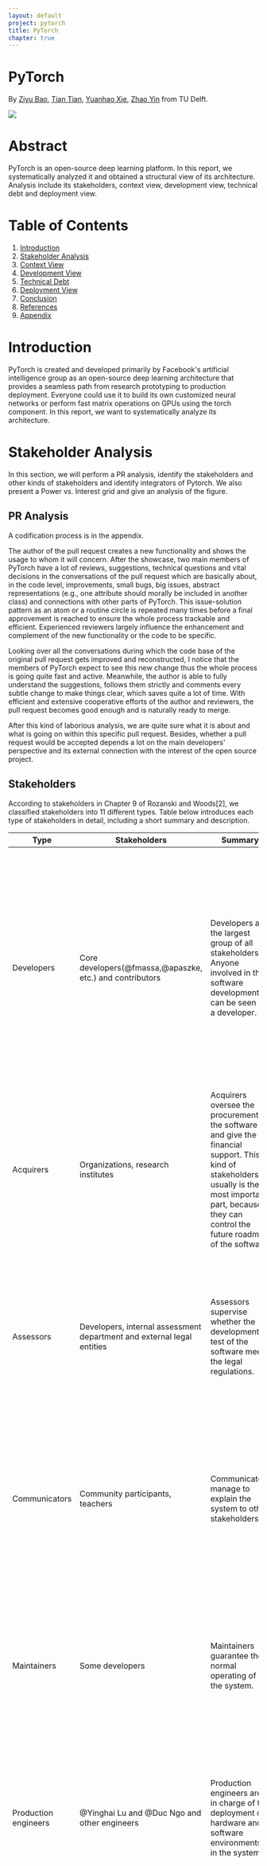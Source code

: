 ```yaml
---
layout: default
project: pytorch
title: PyTorch
chapter: true
---
```


# PyTorch
By [Ziyu Bao](https://github.com/ZiyuBao), [Tian Tian](https://github.com/ttup7777), [Yuanhao Xie](github.com/BARBAPAPA215), [Zhao Yin](https://github.com/zhaoyin666) from TU Delft.

![](https://i.imgur.com/ZcKU3XT.png)


# Abstract
PyTorch is an open-source deep learning platform. In this report, we systematically analyzed it and obtained a structural view of its architecture. Analysis include its stakeholders, context view, development view, technical debt and deployment view.

# Table of Contents
1. [Introduction](#introduction)
2. [Stakeholder Analysis](#stakeholder-analysis)
3. [Context View](#context-view)
4. [Development View](#development-view)
5. [Technical Debt](#technical-debt)
6. [Deployment View](#deployment-view)
7. [Conclusion](#conclusion)
8. [References](#references)
9. [Appendix](#appendix)

# Introduction
PyTorch is created and developed primarily by Facebook's artificial intelligence group as an open-source deep learning architecture that provides a seamless path from research prototyping to production deployment. Everyone could use it to build its own customized neural networks or perform fast matrix operations on GPUs using the torch component. In this report, we want to systematically analyze its architecture.

# Stakeholder Analysis
In this section, we will perform a PR analysis, identify the stakeholders and other kinds of stakeholders and identify integrators of Pytorch. We also present a Power vs. Interest grid and give an analysis of the figure.

## PR Analysis

A codification process is in the appendix.

The author of the pull request creates a new functionality and shows the usage to whom it will concern. After the showcase, two main members of PyTorch have a lot of reviews, suggestions, technical questions and vital decisions in the conversations of the pull request which are basically about, in the code level, improvements, small bugs, big issues, abstract representations (e.g., one attribute should morally be included in another class) and connections with other parts of PyTorch. This issue-solution pattern as an atom or a routine circle is repeated many times before a final approvement is reached to ensure the whole process trackable and efficient. Experienced reviewers largely influence the enhancement and complement of the new functionality or the code to be specific. 

Looking over all the conversations during which the code base of the original pull request gets improved and reconstructed, I notice that the members of PyTorch expect to see this new change thus the whole process is going quite fast and active. Meanwhile, the author is able to fully understand the suggestions, follows them strictly and comments every subtle change to make things clear, which saves quite a lot of time. With efficient and extensive cooperative efforts of the author and reviewers, the pull request becomes good enough and is naturally ready to merge.

After this kind of laborious analysis, we are quite sure what it is about and what is going on within this specific pull request. Besides, whether a pull request would be accepted depends a lot on the main developers' perspective and its external connection with the interest of the open source project.

## Stakeholders

According to stakeholders in Chapter 9 of Rozanski and Woods[2], we classified stakeholders into 11 different types. Table below introduces each type of stakeholders in detail, including a short summary and description.

|Type|Stakeholders|Summary|Description|
|--- |--- |--- |--- |
|Developers|Core developers(@fmassa,@apaszke, etc.) and contributors|Developers are the largest group of all stakeholders. Anyone involved in the software development can be seen as a developer.|@apaszke @fmassa are core developers. They are almost involved in every pull request. They are also responsible for merging the accpted pull requests. Up to now, there are 994 contributors who developed Pytorch on GitHub, including aspects like system design and code writing.|
|Acquirers|Organizations, research institutes|Acquirers oversee the procurement of the software and give the financial support. This kind of stakeholders usually is the most important part, because they can control the future roadmap of the software.|[Facebook](https://www.facebook.com) is the main financial supporter of PyTorch. In addition, [Facebook](https://www.facebook.com), [the Idiap Research Institute](http://www.idiap.ch/en), [New York University (NYU)](https://www.nyu.edu) and [NEC Labs America](http://www.nec-labs.com) hold copyrights of Pytorch.|
|Assessors|Developers, internal assessment department and external legal entities|Assessors supervise whether the development or test of the software meet the legal regulations.|Developers, in addition to developing the system, also assess if the system is confronted to standards and legal regulations. There are also external legal departments that always check the system's legal compliance.|
|Communicators|Community participants, teachers|Communicators manage to explain the system to other stakeholders.|[GitHub](https://www.GitHub.com), [PyTorchDiscuss](https://discuss.pytorch.org/) and [Slack](https://slack.com/) are three official communities for stakeholders to ask questions and answer questions. In addition, PyTorch tutorials can be found in many webstations.|
|Maintainers|Some developers|Maintainers guarantee the normal operating of the system.|Some developers are in charge of the daily maintenance of Pytorch on GitHub. @ezyang is one of the maintainers. He has claimed a method to enable non-facebook employees to get their pull requests merged.|
|Production engineers|@Yinghai Lu and @Duc Ngo and other engineers|Production engineers are in charge of the deployment of hardware and software environments in the system.|@Yinghai Lu and @Duc Ngo are software engineers of PyTorch. They take charge of tensors and dynamic neural networks in python with strong GPU acceleration.|
|Suppliers|Libraries, GitHub|Suppliers provide the hardware, software, or infrastructure which the system needs while developing.|PyTorch has a rich ecosystem of tools and libraries to support it. Alibaba (Arena): Alibaba cloud's deep learning solution-Arena supports the PyTorch frameworks. [fastai](https://docs.fast.ai/), [Flair](https://github.com/zalandoresearch/flair), [Glow](https://github.com/pytorch/glow), [GPyTorch](https://gpytorch.ai/), [Horovod](https://github.com/horovod/horovod), [Ignite](https://github.com/pytorch/ignite), [ParlAi](http://parl.ai/), [PyroAi](http://pyro.ai/), [TensorLy](http://tensorly.org/stable/home.html) and [Translate](https://github.com/pytorch/translate) are all suppliers providing services for PyTorch. What's more, [GitHub](https://www.GitHub.com) is the main supplier for its development.|
|Support staff|Developers, Teachers, Customer service|Support staff (including technical support, customer service, etc.) support the product or system when it runs.|Developers have the right to give technical support on commnuities. Teachers help users for running the system. Customer services of PyTorch provide service for solving the problems from users.|
|System administrators|Main engineers @Yinghai Lu and @Duc Ngo and other engineers, core developers|System administrators coordinate the overall development.|The main engineers take charge of the operation of PyTorch. Core developers control the evolution and development of different projects on PyTorch.|
|Testers|Developers @MlWoo,etc.|Testers systematically test the system to determine if it is suitable for deployment and use.|One of the testers is @MlWoo. He benchmarked the functionality of CNN of PyTorch on different mainstream CPU platforms|
|Users|All developers and some organizations using PyTorch|Users experience and use Pytorch and have the right to give feedback. Developers also use Pytorch.|[AllenNLP](https://allennlp.org/) is an open-source research library built on PyTorch for designing and evaluating deep learning for NLP. [ELF](https://github.com/pytorch/elf) is a platform for game research that allows developers to test and train their algorithms in various game environments. [Stanford University](https://www.stanford.edu) uses Pytorch on their researches of new algorithmic approaches. [Udacity](https://eu.udacity.com) uses PyTorch to educate the next wave of AI innovators. [Salesforce](https://www.salesforce.com/nl/?ir=1) uses PyTorch to push the state of the art in NLP and Multi-task learning.|






## Going beyond Rozanski and Woods classification

**Competitors**: Competitors can be one of the stakeholders that concern the development of Pytorch. In this case, TensorFlow is a competitor. It is based on Theano and developed by Google. Since Pytorch releases, Pytorch obtains lots of attention and is considered to be a better version than Tensorflow.
<!--  that can create Deep Learning models
Objectively speaking，compare with Pytorch, Tensorflow has a larger community and it creates a static graph instead of a dynamic graph. However, Pytorch is more pythonic and building ML models feels more intuitive. Thus, the two softwares form a confrontational relationship which can help each other to be better. -->

**Founders**: Founders can be considered as the first developers of a software. In our project, PyTorch is created by an AI research team of Facebook. The original authors include Adam Paszke, Sam Gross, Soumith Chintala, Gregory Chanan. They used the torch framework and implemented it on Python environment. 


## Integrators/Reviewers in PyTorch
The core developers such as @apaszke @fmassa are integrators. They are architects of PyTorch. Their challenges in developing Pytorch are checking all the pull requests and make sure only the pull requests which pass the integration checks can be merged. In this way, the project can keep stable. The integrators almost involve in every pull requests. They use automatic code checking to reduce the review workload. If there are mistakes in the pull requests, they ask the contributors to explain and they discuss with other integrators. The integrators are also responsible for providing more context to a particular issue if people would like to implement a feature or bug-fix for an outstanding issue and need more information.

## Contact Persons 
Pytorch has many developers who are the main members of the team. We want to contact them to better understand Pytorch. We just went to their github pages and find their email addresses if they have provided them. We also chose to leave a comment in the discussion they involved to contact them. Here is a list that we contacted: Zeming Lin, Yuandong Tian and Edward Yang.

## Power vs Interest Grid
Figure [1](#PIgrid) shows the Power & Interest grid.

![#PIgrid](https://i.imgur.com/H2zjEQj.png)

<center>Figure 1. Power & Interest grid</center>



**High power and high interest**: Core developers have the right to accept project modifications but not like administrators and production engineers who have more power. Testers, maintainers, and assessors take responsibility of testing the system, managing the evolution, and overseeing the system's conformance to standard, respectively. Therefore, they have a slightly lower power compared with core developers. Testers, maintainers and assessors have the same level interest as core developers. Acquirers oversee the procurement of the system and give the financial support. Within them, Facebook is the founder. They usually are the most important part, as they can control the future roadmap of the software. Therefore, they have the highest interest and power.

**Low power and high interest**: Users use PyTorch and cares about its development. But they do not have high power compared with stakeholders described above. Competitors do not have power on Pytorch, but they are highly interested in every detail of Pytorch.

**Low power and low interest**: Suppliers have their services used by Pytorch but they do not necessarily care about Pytorch and they do not have power in Pytorch either.

**Communicators and Support Staff**: Communicators mainly focus on creating documentation and training material to explain PyTorch. In general, they do not have other power. Support Staff help users to run the system. They have no decision power. Therefore, both of them are mildly interested in PyTorch with relatively low power. 

## Stakeholder Analysis conclusion
In conclusion, we make a brief analysis on a pull request. We then introduce many types of stakeholders and specify what they concern and where they are involved in Pytorch. There are also two types of stakeholders beyond R&W's classification which are founders and competitors. They have different interest and power to the project. Integrators are identified above. Their challenges and merging strategy are discussed. At last, we prensent a Power&Interest of the stakeholders of Pytorch.

# Context view
This session describes the scope and responsibilities of Pytorch and its relationships with external entities. The interface with external entities will be described in detail in a diagram.

## System Scope and Responsibilities
Pytorch has its trace of development of its scope and responsibilties. In the <a href="https://pytorch.org/blog/the-road-to-1_0/">Roadmap to Pytorch 1.0</a>, the Pytorch team has described their thoughts on the scope of Pytorch 1.0 compared with Pytorch 0.2, 0.3 and 0.4. We can learn from their thoughts and define the scope and responsibilities of Pytorch as follows:
1. Tensor computation (like NumPy) with strong GPU acceleration
2. Deep neural networks built on a tape-based autograd system
3. Support for wide AI uses
4. Good for research and hackability
5. Support efficient industry production at massive scale
6. Support exporting models to Python-less environment
7. Support debugging for exported models
8. Support user-written C++ extensions
9. Support for platforms of Caffe2 (iOS, Android, Raspbian, Tegra, etc) and will continue to expand various platforms support


## Context Diagram
![](https://i.imgur.com/weElGdo.png)

<center>Figure 2. Context view</center>

The context diagram shows interfaces of Pytorch with external entities. The external entity can be a person, an organization or a system that "implements, offers or uses services of Pytorch, or manages, provides or uses data of Pytorch" [[2]](#book). The diagram presents the data/services transferring between external entities and Pytorch.

## External Entities
External entities are examined in detail as follows:
* Communication: Communications are mainly done in <a href="https://www.GitHub.com">GitHub</a>, <a href="https://discuss.pytorch.org/">PyTorchDiscuss</a> and <a href="https://slack.com/">Slack</a>. Communicators supply data to Pytorch in the form of conversational materials to be studied to help Pytorch improve.

* Storage: <a href="https://aws.amazon.com/">AWS</a>, <a href="https://www.google.cn/">Google</a> and <a href="https://www.microsoft.com/">Microsoft</a> all have provided support of their cloud platforms for data storage of PyTorch.

* Tools: [Horovod](https://github.com/uber/horovod) is a distributed training framework that can be used by PyTorch. [Pytorch Geometry](https://github.com/arraiy/torchgeometry) is a library of PyTorch for geometric computer vision. [TensorBoardX](https://github.com/lanpa/tensorboardX) is a visulization tool that can log events happening e.g. during training of a neural network. [Translate](https://github.com/lanpa/tensorboardX) extends PyTorch functionality to train for machine translation models.

* Users: PyTorch is used from industry to acedemia. When it is used in industry, it is used as part of the core business of companies, like [Alibaba](https://www.alibaba.com) or [Salesforce](https://www.salesforce.com/eu/), to support deep learning framework. When it is used in academia, PyTorch can support researches by providing new algorithmic approaches, like in [Stanford University](https://www.stanford.edu). These users in turn also provide feedback and data to Pytorch to train with, which makes them an external entity.



# Development View
The development view of PyTorch describes its code structure and dependencies, build and configuration of deliverables, system-wide design constraints and system-wide standards to ensure technical integrity [[2]](#book). We here analyze the module structure model, common design models and codeline model.

## Module Structure Model
The main structure of PyTorch in a architectural view is shown in Figure [3](#module_model).

![#module_model](https://i.imgur.com/iGWbOXL.png)

<center> Figure 3. Pytorch Architecture. Inspired by <a href=#learning_pytorch_book>[3]</a></center>

The top-level Python library of PyTorch (please refer to the following section) exposes easy-to-understand API for users to quickly perform operations on tersors, build and train a deep neural network. This library provides interface but doesn't really execute the computations. Instead, it delivers this job down to its efficient computation engines written in C++. 

These engines on the middle-level of module structure consist of `autograd` for computing DCG and providing auto-differentiation, `JIT` (just-in-time) compiler for optimizing computation steps that are traced, `ATen` as a C++ tensor library that wraps low-level C library for PyTorch (no autograd support). 

The low-level C or CUDA library does almost all the intensive computations assigned by upper-level API. These libraries provide efficient data structures, the tensors (a.k.a. multi-dimensional arrays), for CPU and GPU (`TH` and `THC`, respectively), as well as stateless functions that implement neural network operations and kernels (`THNN` and `THCUNN`) or wrap-optimized libraries such as NVIDIA’s `CuDNN` [[3]](#learning_pytorch_book). 

`ATen` wraps those low-level libraries in C++ and then exposes to the high-level Python API. Similarly, the neural network function libraries (low-level) are automatically wrapped towards the engine and Python API (see the two curved arrows). In other words, the low-level libraries can be utilized not only by its standard wrapper ATen but also top-level Python APIs and mid-level engines. This kind of connection keeps the code loosely coupled, decreasing the overall complexity of the system and encouraging further development [[3]](#learning_pytorch_book).

## Component Overview
PyTorch as a libary consists of the following components (also see Figure [3](#module_model) for the connection with the module structure):
- **torch:** a Tensor library like `NumPy`, with strong GPU support [[1]](#pytorch_github). It contains data structures for multi-dimensional tensors, and defines many mathematical operations based on these tensors. Different from its analogue `NumPy`, all the data structures and tensor operations can be seamlessly performed from CPU to GPU which would accelerate the computation by a huge amount.
- **torch.autograd:** a tape-based automatic differentiation library that supports all differentiable Tensor operations in `torch` [[1]](#pytorch_github). This functionality greatly differs PyTorch from other machine learning or deep learning frameworks like TensorFlow [[4]](#tensorflow), Caffe [[5]](#caffe) and CNTK [[6]](#cntk) which require users to restart from scratch at beginning in order to change some minor behaviors of the neural network once created. While in PyTorch, a  technique called reverse-mode auto-differentiation is adopted to facilitate differentiation process so that the computation graph is computed in the fly which leaves users more time to implement their ideas.
- **torch.nn:** a neural networks library deeply integrated with autograd designed for maximum flexibility [[1]](#pytorch_github). This component or module in PyTorch provides a high-level functionality for us to build and train a deep neural network easily without pain. It contains many types of neural network layers like convolutional layers, recurrent layers, padding layers and normalization layers.
- **torch.multiprocessing:** Python multiprocessing, but with magical memory sharing of torch Tensors across processes. Useful for data loading and Hogwild training [[1]](#pytorch_github). This component wraps native Python multiprocessing module using shared memory to provide shared views on the same data in different processes.
- **torch.utils:** DataLoader, Trainer and other utility functions for convenience [[1]](#pytorch_github). It consists of five submodules - `torch.utils.bottleneck` for debugging bottlenecks in the program, `torch.utils.checkpoint` for checkpointing a model or part of the model and etc.

## Common Design Model
This section uses a common design model to analyze how PyTorch tries to achieve its developmental approach.
### Common processing
Common processing identifies tasks that benefit greatly from using a standard approach across all system elements.

**Use of third-party libraries.** PyTorch makes use of third-party libraries for build, doc generation, high-level operations and etc. Some of them are:
- **python-future:** a missing compatibility layer between Python 2 and Python 3 [[7]](#python-future).
- **numpy:** a fundamental package needed for scientific computing with Python [[8]](#numpy).
- **pyyaml:** a next generation YAML parser and emitter for Python [[9]](#pyyaml).
- **setuptools:** a fully-featured, actively-maintained, and stable library designed to facilitate packaging Python projects [[10]](#setuptools).
- **six:** a Python 2 and 3 compatibility library that provides utility functions for smoothing over the differences between the Python versions with the goal of writing Python code that is compatible on both Python versions [[11]](#six).
- **typing:** a Python library support for type hints.
- **matplotlib:** a Python 2D plotting library which produces publication-quality figures in a variety of hardcopy formats and interactive environments across platforms [[12]](#matplotlib).

**Documentation management.** Well documented code benefits code readability, practical implementation and issue tracing. PyTorch uses Google style for formatting docstrings. Length of line inside docstrings block must be limited to 80 characters to fit into Jupyter documentation popups. For C++ documentation it uses Doxygen and then convert it to Sphinx via Breathe and Exhale [[1]](#pytorch_github).


### Standard design approaches
Standard design approaches identifies how to deal with situations where implementations of a certain aspect of an element will have a system-wide impact.

**API design standardization.** (resource from [[15]](#blog)) The essential unit of PyTorch is the Tensor. As the Tensor is used in Python for users but implemented in C, it needs API design to wrap it up so that user can interact with it from the Python shell. PyTorch first extends the Python interpreter by CPython’s framework to define a Tensor type that can be manipulated from Python. The formula for defining a new type is as follows: 1) create a struct that defines what the new object will contain and 2) define the type object for the type. Then PyTorch wraps the C libraries that actually define the Tensor’s properties and methods by CPython backend’s conventions. The `Tensor.cpp` file defines a “generic” Tensor and PyTorch uses it to generate Python objects for all the permutations of types (`float`, `integer`, `double` and etc.). PyTorch takes the custom YAML-formatted code and generates source code for each method by processing it through a series of steps using a number of plugins. Finally to generate a workable application, PyTorch takes a bunch of source/header files, libraries, and compilation directives to build an extension using Setuptools.


**Contributing standardization.** As PyTorch is an open source, everyone is free to contribute to the repository. In order to keep maintainability, reliability, and technical cohesion of the system, the PyTorch Governance (consisting of code maintainers, core developers and some other contributors) composed a contributing tutorial to standardize the design process. The tutorial provides useful guidelines for coding, parameter configuration, testing, writing documentation and all other tips and rules for qualified contribution.

## Codeline Model
### Source Code Structure
PyTorch has its code structure to make it easy for developers to locate the code they want to change. We show its main directory below while the full directory could be seen on [here](https://github.com/pytorch/pytorch/blob/master/CONTRIBUTING.md#codebase-structure).

![](https://i.imgur.com/HwFUQLM.png)

<!-- Pytorch Code Structure
├── c10/ - Core library files that work everywhere.
├── aten/ - C++ tensor library for PyTorch (no autograd support).
|   └── src/
|       ├── TH/ THC/ THNN/ THCUNN/ - Legacy library code from the 
|       |   original Torch.
|       └── ATen/
|           ├── core/ - Core functionality of ATen.
|           └── native/ - Modern implementations of operators.
|               ├── cpu/ - CPU implementations (compiled with processor
|               |   -specific instructions) of operators.
|               ├── cuda/ - CUDA implementations of operators.
|               ├── sparse/ - CPU and CUDA implementations of COO sparse 
|               |   tensor operations.
|               └── mkl/ mkldnn/ miopen/ cudnn/ - Implementations of 
|                   operators which simply bind to some backend library.
├── torch/ - The actual PyTorch library.
|   └── csrc/ - C++ files composing the PyTorch library.
|       ├── jit/ - Compiler and frontend for TorchScript JIT frontend.
|       ├── autograd/ - Implementation of reverse-mode automatic 
|       |   differentiation.
|       ├── api/ - The PyTorch C++ frontend.
|       └── distributed/ - Distributed training support for PyTorch.
├── tools/ - Code generation scripts for the PyTorch library.
├── test/ - Python unit tests for PyTorch Python frontend.
|   ├── test_torch.py - Basic tests for PyTorch functionality.
|   ├── test_autograd.py - Tests for non-NN automatic differentiation 
|   |   support.
|   ├── test_nn.py - Tests for NN operators and their automatic 
|   |   differentiation.
|   ├── test_jit.py - Tests for the JIT compiler and TorchScript.
|   ├── cpp/ - C++ unit tests for PyTorch C++ frontend.
|   ├── expect/ - Automatically generated "expect" files which are used 
|   |   to compare against expected output.
|   └── onnx/ - Tests for ONNX export functionality, using both PyTorch 
|       and Caffe2.
└── caffe2/ - The Caffe2 library.
    ├── core - Core files of Caffe2, e.g., tensor, workspace, blobs, etc.
    ├── operators - Operators of Caffe2.
    └── python - Python bindings to Caffe2. -->


### Build approach
For development build, PyTorch and its third-party frameworks are built using Python Setup tools. We need to specify the command parameters if only part of the components are required to rebuild Pytorch. For users build, both package managers - Anaconda and pip could be used to build the whole project.

### Release process
PyTorch has released 21 versions since 2016. We divided them into three stages. At the beginning, Pytorch was busy with developing new functions, so it released a new version every month, or even twice a month. In the second stage, Pytorch tended to be stable, so it released nearly every two months. In the recent stage, Pytorch focused more on fixing existing bugs than developing new functions, so it released at a frequency lower than before.


# Technical Debt
Technical debt reflects the implicit cost of choosing a simple solution instead of using a better method that takes a longer time. <!-- Identifying and repaiding the technical debt is important as can accumulate interest the difficulties in implementing changes later on [[16]](#tb).  -->In this section, we first identify different forms of technical debts which include the keywords/tags, the complexity trend of the hotspot, code smell(temporal coupling and duplicated code), and bugs. We also list the methods to reduce or avoid these technical debts. Then, we discuss the testing debt. In the end, the evolution of technical debt is explained.
## Identifying Technical debt
The tools we used to identify the technical debts are listed below:

| Name of tool | Usage |
| -------- | -------- | 
| CodeScene | Identifying hotspot, complexity trends of the hotspot, and temporal coupling|
| Github-grep| Finding keywords like `TODO`, `FIXME` and `XXX`|
| SonarQube     | Identifying duplications and finding bugs    |

The reasons we decided to use these tools are:
1. **CodeScene** is an easily operated tool and has several intuitively functions to show the code structure and point out some parts that really matter, for example, the hotspots. We choose three functions to identify hotspot, complexity trends and temporal coupling.
2. **Github-grep** is a tool of Git to search everything you want in the code. We used this tool to find all three keywords: `TODO`, `FIXME` and `XXX`.
3. **SonarQube** is a powerful code quality management tool. It detects the code quality in the following aspects: bugs, vulnerabilities, code smells, code coverage and duplications. Since some of those aspects we have used `codescene` to analyze, we mainly analyze the duplications and the bugs by using SonarQube. 


### Keywords/tags
<!-- The reasons why we analyze the keywords are that all these tags indicate there are technical debts which the developer noticed but did not fix. -->
Keywords/tags indicates the technical debts which the developer noticed but did not fix. As along with the accumulation of tags, some of them may be forgotten, or become bugs [[13]](#bug_anno). Furthermore, these keywords may clutter the code and have negative effects on code comprehension [[13]](#bug_anno). This large amount of technical debts may make developers difficult to comprehend the code.

We analyzed three kinds of keywords/tags "TODO"s, "FIXME"s and "XXX"s in PyTorch. We found that even though the tags have different names, but their contents are quite similar. We found 1098 "TODO"s. They are almost everywhere in PyTorch. 432 "TODO"s are in caffe2. There are 118 "FIXME"s, they are mainly in aten, caffe2, test, torch. There are 119 "XXX"s identified, 72 of them are in the main PyTorch component-torch. Some of the tags mentions who will fix it, none of them mentions when they will be fixed. Following are the examples:

![](https://i.imgur.com/pPOdcmj.png)


### Complexity trend of hotspots
The reason why we analyze the hotspots is that the code with the high technical debt can be found by analyzing the 'hotspot' [[16]](#crystal). Hotspots are those large, complex code which the developers have to work often with. We used`Codescene` to analyze the hotspots.

As shown in Figure [[4]](#hotspot), each blue circle represents a package in the code, and the red dots are the hotspots [[16]](#crystal). 

![#hotspot](https://i.imgur.com/2jnlywS.png)
<center>Figure 4. Hotspot</center>


Complexity trends denote how do the hotspots get more complicated over time. The hotspot with fast-growing complexity should be prioritized for refactoring to reduces the risk of technical debt. Otherwise, as soon as the complexity becomes unmanageable, the code modifications become really difficult [[16]](#crystal).

As shown in Figure [[5]](#complexity), the complexity trend of hotspot `pytorch/test/test_jit.py` grows rapidly since June 2018. This accumulating complexity is a sign that the hotspot needs refactoring [[14]](#codescene) to reduce the risk of technical debt. 

![#complexity](https://i.imgur.com/6mIn9eq.png)
<center>Figure 5. Complexity trends of pytorch/test/test_jit.py</center>


<!--The refactoring of the hotspot will lead to decrease in complexity. An example is shown in Figure [6](#complexity2). There is a downward slope in the complexity trend of the hotspot `pytorch/test/test_nn.py`. This is due the commit [#814b571](https://github.com/pytorch/pytorch/commit/814b5715ba42449f2231a40cdd93273ec6f7e76c#diff-d89baec73022f5f511c5beb5ce6498df) which moves the `new_module_tests` from `test_nn.py` to `common_nn.py`. 

![#complexity2](https://i.imgur.com/V578i5d.png)
<center>Figure 6. Complexity trends of pytorch/test/test_nn.py</center>

-->
### Temporal coupling

Temporal coupling is a kind of codesmell. The large codebases with multiple developers may lead to technical debt. Even though at the beginning of development, developers separate the modules on purpose, the couplings may still form during development. The couplings among different modules lead to rigid system design and the difficulty of extending the features [[17]](#coupling-ana). Temporal coupling indicates how two or more modules change together over time. It can be obtained by calculating how often a module changes together with other modules. We used `Codescene` to visualize the temporal coupling.

In Figure [7](#coupling), the lines that the modules which are modified together. The thicker lines, the stronger of temporal coupling. 

![#coupling](https://i.imgur.com/PvngF9g.png)
<center>Figure 7. Temporal coupling</center>

The coupling degrees of the pairs shown in the table in the right of the Figure are quite strong. For example, the coupling degrees of the third pairs are 95%. It means that 95% chance of changing one file results in a change in another file. The temporal coupling sometimes suggests a refactoring. As you can see the coupling degrees of the first pairs are 100%. Figure [8](#code) shows the code of `add_cpu.cc` and `mul_cpu.cc`. These two files are more like copy-paste work.

![#code](https://i.imgur.com/aHnzbOE.png)
<center>Figure 8. Code of add_cpu.cc and mul_cpu.cc</center>




### Duplications and existing bugs
To identify duplications and existing bugs, we utilized `SonarQube`. 

**Duplicates**: Duplicates illustrate those recurring code. It belongs to code smell which is the potential threat in software development. Developers should keep less duplicated code to make the code clean. Figure [7](#coupling) shows all the duplicates in PyTorch. There are overall 3.6% duplicates. It should be noticed that the test files contain the most duplicates. In our analysis, test files need to test different cell but theoretically use the same way, so the codes look like the same.
![#duplication](https://i.imgur.com/VomQBGq.png)
<center>Figure 9. duplications among all folders</center>



**Bugs**: We also used `SonarQube` to find bugs in Pytorch. Bugs can lead to a really bad impact on system and developers should try their best to avoid creating bugs. In our cases, the tool detected 98 bugs in the current release. It is shown in Figure [8](#code). The bugs identifed by `SonarQube` indicate almost the same problem as shown in figure [9](#duplication): Those codes contain the identical sub-expressions on both sides of operator "or". This kind of codes were recognized as bugs. It should be noticed that those codes were written 2 years ago, which can be considered as a long-time debt. Those codes should be fixed for better developing.

![](https://i.imgur.com/MDlEcqY.png)

<center>Figure 10. Bugs in documents</center>

![](https://i.imgur.com/goUNA2R.png)

<center>Figure 11. Specific bugs</center>

### Overview of the solutions
After the analysis, we came up with the solutions to reduce or solve the technical debts:

* To reduce the technique debt casued by accumulation of the keywords, the progress of fixing the issues should be tracked. This can be done by appointing an issue tracker and ask developers to add more details in the keywords/tags, such as the name who is responsible for the issue, deadline.

* The complexity trend of the hotspots should be tracked regularly, If the complexity trend increases sharply, the hotspot should be appropriately redesigned and refactored. 

* The code smell such as the temporal coupling and the duplicated code should be track. Extract the common part into a module remove the duplications.

## Identifying Testing Debt


![](https://i.imgur.com/gDo5bw9.png)
<center>Figure 12. Testing coverage</center>

<!-- Testing is an essential component of a large and complicated project to keep every single functionality fully usable.  -->
Testing debt exists due to the lack of testing or poor quality of testing. In this section, we analyze the testing debt of PyTorch.

By using a Python IDE - PyCharm, we get a detailed test coverage showing the files coverage of the whole project and lines coverage of every single Python file (see **Figure 12**). Only 5% files and 32% lines are covered which are quite low. The reasons are two folds. One is that the tests (such as GPU test and distribution test) we run are not complete and the other one is that files in directories (e.g., `aten`, `c10`) are in C/C++ which could not be included.

Despite these exceptions, the test coverage is still not enough for such a widely used open source project. We can see that the torch module is coveraged due to it is the core module that currently being used frequently. Caffe2 and some other modules are not covered since they are rather complicated or too old, developers did not concern more on those modules. Thus, those files that not being test should be seen as test debt.


## The evolution of Technical Debt
<!-- Besides the technical debt that is currently present in Pytorch, we also looked at the evolution of this software. Pytorch was released in 2016 and developed by Facebook's artificial-intelligence research group. Originally considered Pytorch as a Python package for GPU-accelerated deep neural network programming, it could complement or partially replace existing Python packages and statistics packages such as NumPy. 

There are two variants of PyTorch. Originally, Pytorch was developed as a Python wrapper for the LuaJIT-based Torch framework[[19]](#1). Then, Pytorch became a completely new development. Unlike the old variant, PyTorch no longer uses the Lua language and LuaJIT. Instead, it's a native Python package.

PyTorch redesigned and implemented Torch in Python while sharing the same core C library in the backend code. Torch was originally implemented in C, with a wrapper for the Lua scripting language, but PyTorch wraps the core Torch binaries in Python and provides GPU acceleration for many functions[[18]](#infoworld). PyTorch developers have tweaked their backend code to run Python efficiently. They also retained GPU-based hardware acceleration and the extensibility that made Lua-based Torch popular among researchers. -->
Since Pytorch was the next generation products of torch, it was developed officially since 2016. Pytorch was mainly developed on Github to control its different releases. As shown in **Figure 9**, the contributions increased dramatically since 2016. 

![](https://i.imgur.com/Zp6DKp8.png)

<center>Figure 13. Contributions to master, excluding merge commits </center>



According to the releases showing on the Github, Pytorch has released several versions which from v0.1.1 to v1.0.1. We summarized those versions fixing bugs into a table. We can see the evolution of technical debt from this table. At the first six versions, Pytorch focus on developing new functions regardless of fixing bugs, we considered this stage as developing stage. Then, when the system gradually keep in stable, the developers begin bugs fixing. In the recent versions, since the early versions accumulated more technical debt and gradually effect the system daily running, developers focus on fixing bugs and check errors.


| Version | Bug Fix | Time |
| -------- | -------- | -------- |
| v0.1.1   | alpha-1 version, did not mention bugfix     |  Aug 24, 2016     |
| v0.1.2   | alpha-2 version, did not mention bugfix     |  Sep 1, 2016     |
| v0.1.3   | alpha-3 version, did not mention bugfix | Sep 16, 2016|
| v0.1.4   | alpha-4 version, did not mention bugfix | Oct 3, 2016|
| v0.1.5   | alpha-5 version, did not mention bugfix      |Nov 8, 2016|
| v0.1.6   | beta version, did not mention bugfix|Jan 21, 2017
| v0.1.7   | A bugfix release with small features: fixed 13 bugs |Jan 26, 2017|
| v0.1.8   | A bugfix release with small features: fixed 10 bugs |Feb 3, 2017|
| v0.1.9   | fixed 7 bugs|Feb 17, 2017|
| v0.1.10  | fixed 19 bugs |Mar 5, 2017|
| v0.1.11  | Bug fixed: torch: 6, autograd,nn,optim:13, other bugs: 2 |May 1, 2017|
| v0.1.12  | fixed 24 bugs |May 3, 2017|
| v0.2.0  |fixed 27 bugs | Aug 28, 2017|
| v0.3.0  | Bug fixed: torch: 1, tensor: 26, sparse: 3 autograd: 7, nn: 19, optim: 1| Dec 4, 2017|
| v0.3.1  |Bug fixed: torch operators: 9, data: 8, autograd: 1, nn layers: 6, CUDA: 10, CPU: 1| Feb 9, 2018|
| v0.4.0  |Bug fixed: torch operators: 18, core: 7, autograd: 3, nn layers: 11, CUDA: 10| May 30, 2018 |
| v0.4.1  |fix 25 bugs | Jul 26, 2018|
| v1.0rc1 | serious bugs: 5, correctness bugs: 13, error check: 7|Oct 2, 2018|
| v1.0.0  | serious bugs: 11, correctness bugs: 29, error check: 13|Dec 7, 2018|
| v1.0.1  | serious bugs: 7, correctness bugs: 5, crashes bugs: 13| Feb 7, 2019|




# Deployment View

Deployment view determines the related environment to run the system. We will discuss the deployment view in the following passages and Figure [13](#deployment) is the overall figure of the deployment view of Pytorch.
<!-- , such as the hardware support or hosting environment. Pytorch has clearly introduced its deployment for all interested stakeholders. It belongs to the situation that the system can be deployed into a different environment and the characteristic need to be clearly illustrated.  -->

![#deployment](https://i.imgur.com/AxTbBm0.png)

<center>Figure 14. Figure deployment view</center>

## Third Party Library
Pytorch uses different libraries to develop its system. Those third-party libraries have been specifically introduced in section [Development View](#dev_view). Those third parties including `Numpy`, `Sphinx`, `pyyaml`, `CuDNN`, `MKL` etc., form third-party system requirements for running Pytorch and support the daily operating of Pytorch.
<!-- NVIDIA CUDA Deep Neural Network library  -->
<!-- the Intel® Math Kernel Library  -->

## Runtime platforms
Pytorch does not want to give up a Python frontend but a Python frontend cannot deal with, e.g., a multithreaded environment, so Pytorch employs a C++ frontend but it mimics a Python frontend closely. Pytorch has several backend modules intead of one. The modules rely heavily on linear algebra libraries like `MKL` for CPU and deep neural network libraries like `CuDNN` for GPU. Pytorch requires a 64-bit CPU. An Intel CPU is preferred because `MKL` is tuned for an Intel architecture. To benefit from GPU acceleration, Pytorch only works on NVIDIA GPUs, because it requires CUDA support. For high-demanding tasks in research or production, it is suggested to use an HPC platform or a cloud platform, e.g. AWS.

<!-- The reason it uses the C++ frontend instead of the Python frontend is to counter several cases where the Python frontend is bad, such as a multithreaded environment. But it does not want to give up the good side of the Python frontend so the C++ frontend  -->

## Operating systems
PyTorch can be installed and used in many types of operating systems. 
1. **Linux**: PyTorch 1.0 supports various Linux distributions that use glibc >= v2.17:
    - Arch Linux, minimum version 2012-07-15
    - CentOS, minimum version 7.3-1611Debian, minimum version 8.0
    - Fedora, minimum version 24
    - Mint, minimum version 14
    - OpenSUSE, minimum version 42.1
    - PCLinuxOS, minimum version 2014.7
    - Slackware, minimum version 14.2
    - Ubuntu, minimum version 13.04
2. **MacOS**: PyTorch is supported on macOS 10.10 (Yosemite) or above. As MacOS does not has CUDA support building from binaries, it will not benefit from GPU accelaration.
<!-- 3. Installation from source is required if users want to harness the full power of PyTorch’s CUDA support. -->
3. **Windows**: PyTorch is supported on the following Windows distributions:
    - Windows 7 and greater; Recommended: Windows 10 and greater.
    - Windows Server 2008 r2 and greater.
    

## PyTorch on cloud
Cloud platforms provide powerful hardware and infrastructure for training and testing the PyTorch models. PyTorch offers following cloud installation options:
    


| Could Platform | Details | 
| -------- | -------- | 
| Microsoft Azure    | Can choose between a GPU-based or a CPU-only instance of the Data Science Virtual Machine   |
| Google Cloud Platform    | On machine instances with access to one, four, or eight  GPUs in specific regions or on containerized GPU-backed Jupyter notebooks   |
| Amazon Cloud Platform    |  AWS Deep Learning AMI with optional NVIDIA GPU support   |
| IBM Cloud Kubernetes cluster     | On Kubernetes clusters on IBM Cloud    |
| IBM Cloud data science and data management     | Python environment with Jupyter and Spark   |

# Conclusion
With two months of analysis of Pytorch, we gain more insights of the whole Pytorch architecture. We analyze different perspectives and viewpoints of the project to understand more about the inner workings. Even though Pytorch is a recently-developed software, it already has a well-organized architecture. And we believe it will keep developing and develop more functions for deep learning frameworks.

# References
1. <a name="pytorch_github">PyTorch github website,</a> https://github.com/pytorch/pytorch.
2. <a name="book">William Del Ra, III. 2012. Software systems architecture: second edition by Nick Rozanski and Eoin Woods. SIGSOFT Softw. Eng. Notes 37, 2 (April 2012), 36-36. DOI: </a>https://doi.org/10.1145/2108144.2108171
3. <a name="learning_pytorch_book">Deep Learning with PyTorch by Eli Stevens Luca Antiga. MEAP Publication.</a> https://livebook.manning.com/#!/book/deep-learning-with-pytorch/welcome/v-7/
4. <a name="tensorflow">Martín Abadi, Ashish Agarwal, Paul Barham, Eugene Brevdo,
Zhifeng Chen, Craig Citro, Greg S. Corrado, Andy Davis,
Jeffrey Dean, Matthieu Devin, Sanjay Ghemawat, Ian Goodfellow, Andrew Harp, Geoffrey Irving, Michael Isard, Rafal Jozefowicz, Yangqing Jia, Lukasz Kaiser, Manjunath Kudlur, Josh Levenberg, Dan Mané, Mike Schuster, Rajat Monga, Sherry Moore, Derek Murray, Chris Olah, Jonathon Shlens, Benoit Steiner, Ilya Sutskever, Kunal Talwar, Paul Tucker, Vincent Vanhoucke, Vijay Vasudevan, Fernanda Viégas, Oriol Vinyals, Pete Warden, Martin Wattenberg, Martin Wicke, Yuan Yu, and Xiaoqiang Zheng. TensorFlow: Large-scale machine learning on heterogeneous systems, 2015. Software available from </a>[tensorflow.org](https://www.tensorflow.org)
5. <a name="caffe">Y. Jia, E. Shelhamer, J. Donahue, S. Karayev, J. Long, R. Girshick,
S. Guadarrama, and T. Darrell. Caffe: Convolutional architecture for
fast feature embedding. <i>arXiv:1408.5093>arXiv:1408.5093</i>, 2014</a>
6. <a name="cntk">Seide, Frank & Agarwal, Amit. (2016). CNTK: Microsoft's Open-Source Deep-Learning Toolkit. 2135-2135. 10.1145/2939672.2945397. </a>
<!--7. <a name="dlpack">DLPack github website, </a>https://github.com/dmlc/dlpack-->
7. <a name="python-future">Python-future github website. </a>https://github.com/PythonCharmers/python-future
8. <a name="numpy">Numpy github website. </a>https://github.com/numpy/numpy
9. <a name="pyyaml">Pyyaml github website. </a>https://github.com/yaml/pyyaml
10. <a name="setuptools">Setuptools documentation. </a>https://setuptools.readthedocs.io/en/latest/
11. <a name="six">Six github website. </a>https://github.com/benjaminp/six
12. <a name="matplotlib">Matplotlib github website. </a>https://github.com/matplotlib/matplotlib
<!--14. <a name="sphinx">Sphinx github website. </a>https://github.com/sphinx-doc/sphinx
15. <a name="breathe">Breathe github website. </a>https://github.com/michaeljones/breathe
16. <a name="def_of_term">"Definition of the term "Technical Debt" (plus, some background information and an "explanation")". Techopedia. Retrieved August 11, 2016.
</a>-->
13. <a name="bug_anno">Margaret-Anne Storey, Jody Ryall, R. Ian Bull, Del Myers, Janice Singer, “TODO or To Bug:Exploring How Task Annotations Play a Role in the Work Practices of Software Developers”, InProceedings of the 30th Int’l. Conf. Software Engineering (ICSE ’08), pp. 251-260, 2008.</a>
<!--18. <a name="inforworld">Facebook brings GPU-powered machine learning to Python </a>https://www.infoworld.com/article/3159120/facebook-brings-gpu-powered-machine-learning-to-python.html
19. <a name="1">Getting started with Pytorch. </a>https://www.ibm.com/developerworks/cn/cognitive/library/cc-get-started-pytorch/index.html 
20. <a name="debt-prone">XUAN, Jifeng; HU, Yan; JIANG, He. Debt-prone bugs: technical debt in software maintenance. arXiv preprint arXiv:1704.04766, 2017.</a>-->
14. <a name="codescene">Codescene Guides-COMPLEXITY TRENDS </a>https://codescene.io/docs/guides/technical/complexity-trends.html
15. <a name="blog">PyTorch blog.</a> https://pytorch.org/blog/a-tour-of-pytorch-internals-1/
16. <a name="crystal">A Crystal Ball to Prioritise Technical Debt in Monoliths or Microservices: Adam Tornhill's Thoughts. </a>https://www.infoq.com/news/2017/04/tornhill-prioritise-tech-debt 
17. <a name="coupling-ana">Coupling analysis
</a> https://github.com/smontanari/code-forensics/wiki/Coupling-analysis






# Appendix
## PR Analysis
### Pull requests which are accepted

| Pull request | Lifetime| Components it touches | PR content and Related issues | Deprecate another pull request or not |
| -------- | -------- | -------- | -------- | -------- |
| Implement adaptive softmax  awaiting response [#5287](https://github.com/pytorch/pytorch/pull/5287) by @elanmart  | After v0.4.0 |`torch.nn`(neural networks library which is integrated with autograd designed)| This pr implements "Efficient softmax approximation for GPUs" which discussed in another pr #4659| No|
| Implement adaptive softmax awaiting response [#5287](https://github.com/pytorch/pytorch/pull/5287) by @elanmart  | After v0.4.0 |`torch.nn`(a neural networks library deeply integrated with autograd designed for maximum flexibility)| This pr implements "Efficient softmax approximation for GPUs" which discussed in another pr #4659| No|
| Parallelize elementwise operation with openmp [#2764](https://github.com/pytorch/pytorch/pull/2764) by @MlWoo | After v0.4.0 | Low-level tensor libraries for PyTorch(TorcH) | This pr parallelizes elementwise operation of discontiguous THTensor with openmp| No|
| Implement sum over multiple dimensions [#6152](https://github.com/pytorch/pytorch/pull/6152) by@t-vi | After v0.3.1 | ATen C++ bindings | This pr implements summing over multiple dimensions as an ATen native function and fixed #2006| No|
| Fixed non-determinate preprocessing on DataLoader [#4640](https://github.com/pytorch/pytorch/pull/4640) by @AlexanderRadionov | After v0.3.1  | `torch.utils`	DataLoader(Trainer and other utility functions for convenience) | This pr adds ind_worker_queue parameter in DataLoader to solve the non-deterministic issue which happens when DataLoader is in multiprocessing mode| No|
| Introduce scopes during tracing [#3016](https://github.com/pytorch/pytorch/pull/3016) by @lantiga | After v0.2.0 | `Scope`, `IR` (intermediate representation) and `Tracing` | This pr introduced the scopes for group operations in the tracing IR| No|

### Pull requests which are rejected：

| Pull request | Lifetime| Components it touches| PR content and Related issues| Deprecate another pull request or not|
| -------- | -------- | -------- | --------| --------|
|Fixes errors [#10765](https://github.com/pytorch/pytorch/pull/10765) by @peterjc123|After v0.4.0|ATen C++ bindings|Fixes errors when linking caffe2 statically related to issues [#10746](https://github.com/pytorch/pytorch/issues/10746) and [#10902](https://github.com/pytorch/pytorch/issues/10902|No
|Low rank multivariate normal [#8635](https://github.com/pytorch/pytorch/pull/8635)|After v0.4.0|`torch.distributions`, `torch.trtrs` |Implements low rank multivariate normal distribution where the covariance matrix has the from `W @ W.T + D`.|No
|[caffe2]seperate mkl, mklml, and mkldnn [#12170](https://github.com/pytorch/pytorch/pull/12170)|After v0.4.1|Caffe2 component of PyTorch and Docs.|1. Remove avx2 support in mkldnn. 2. Seperate mkl, mklml, and mkldnn. 3. Fix convfusion test case|No|
|Checkpointing [#4594](https://github.com/pytorch/pytorch/pull/4594)|After v0.3.0|`torch.autograd`, `torch.utils` and Docs.|Autograd container for trading compute for memory.|Be deprecated by pull request [#6467](https://github.com/pytorch/pytorch/pull/6467).
|Adding katex rendering of equations [#8848](https://github.com/pytorch/pytorch/pull/8848)|After v0.4.0|Docs, `torch/functional` and `torch.nn`|This fixes issue #8529. 1. Adds Katex extension to `conf.py` and requirements.txt. 2. Fixes syntax differences in docs. 3. Should allow documentation pages to render faster|No|


### Codify pull-request "Introduce scopes during tracing" [#3016](https://github.com/pytorch/pytorch/pull/3016)

**From Ziyu Bao:**

| Comments Index | Code |
| :------------: | ---- |
|1|Introduce scopes, not accepted
|2|Try-finally suggested
|3|Change from 1 to multiple variables
|4|Choices to make strings interned kept
|5|Capture module name
|6|Context manager for scopes/try-finally
|7|Args to `__call__` in module are flattened (instead of `_first_var`); introduced a `torch.jit.scope` context manager
|8|Tracing_state in try finally for later proper cleaning-up
|9|Setstate, child name
|10|Remove if scope.empty in pushscope
|11|Remove if the value is not none
|12|Context manager activated only when tracing to reduce cost
|13|Module name wasn't gotten right, fixed
|14|Printing of scope printed only if defined
|15|Fixed scopes for the ONNX pass
|16|Trying to merge
|17|Cannot share common subtries between tries and not needed
|18|Appeal to merge, discussion on scope stability
|19|Add underscores, others are exposed on .torch namespace
|20|Use unique_ptr safely
|21|Raise an error if it can't pop
|22|Return scope name in scope class
|23|Fix numerous small issues
|24|Define jit in the module and attach the module to tracing
|25|Activate dynamic attributes on TracingStat; manage a stack per trace
|27|Build finished
|28|Double check: Scope ownership scheme
|29|Merged

**From Zhao Yin:**

| Comments Index | Code |
| :------------: | ---- |
|1|Usage showed
|2|Small advice to use try-finally.
|3|Technical advice about function usage.
|4|Add name as the attribute to the module.
|5|Add context managet to handle the scope.
|6|Integration of advice above.
|7|Cope with field missing after adding the name.
|8|Remove passing an empty string to the decorator.
|9|Remove redundant condition check.
|10|Remove context when nothing is tracing.
|11|Fix $O(n^2)$ to $O(n)$ of loading module tree.
|12|Fix scopes for the ONNX pass.
|13|Wait for `autograd` PR because it changes JIT infra.
|14|This PR get rebased on the new master.
|15|Make notes that different `Graph` can't share portions of the trie.
|16|Good enough, need to merge.
|17|Two concerns: backward tracing with the scope not working and a "scope" is morally a property of the tracer.
|18|Clarifications for the two concerns: making scope inexpensive and a `Graph` node needs to hold information.
|19|State that the scopes are stable if name registered in `Module` is stable.
|20|Add an underscore and leave others exposed to `torch.`.
|21|Change pointer type for the root, scope, and children.
|22|Raise error when can't pop.
|23|Question (with the answer of not using the flat list of scope) about reversing.
|24|Put string representation inside `scope` class.
|25|Many small issues fixed.
|26|Create the field in tracing state to store extra info.
|27|Activat dynamic attributes on TracingState and manage a stack per trace.
|28|Build finished.
|29|Change the scope ownership scheme.
|30|Use vector as children container in scope trie.
|31|Avoid segfault in case of memory allocation error.
|32|Changes approved. Finally merged.

